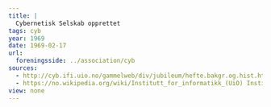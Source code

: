 ```yaml
---
title: |
  Cybernetisk Selskab opprettet
tags: cyb
year: 1969
date: 1969-02-17
url:
  foreningsside: ../association/cyb
sources:
  - http://cyb.ifi.uio.no/gammelweb/div/jubileum/hefte.bakgr.og.hist.html Cybernetisk Selskab 25 års-jubileumshefte - Cybernetisk Selskabs Fødsel
  - https://no.wikipedia.org/wiki/Institutt_for_informatikk_(UiO) Institutt for informatikk (UiO) - Wikipedia
view: none
---
```

